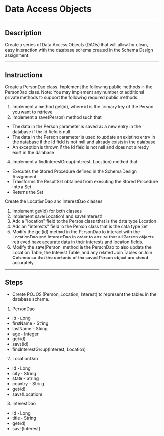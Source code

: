 # Data Access Objects

---

## Description
Create a series of Data Access Objects (DAOs) that will allow for clean, easy interaction with the database schema created in the Schema Design assignment.

---

## Instructions

Create a PersonDao class. Implement the following public methods in the PersonDao class. Note: You may implement any number of additional private methods to support the following required public methods.
 1. Implement a method get(id), where id is the primary key of the Person you want to retrieve
 2. Implement a save(Person) method such that:
   - The data in the Person parameter is saved as a new entry in the database if the Id field is null
   - The data in the Person parameter is used to update an existing entry in the database if the Id field is not null and already exists in the database
   - An exception is thrown if the Id field is not null and does not already exist in the database
 4. Implement a findInterestGroup(Interest, Location) method that:
   - Executes the Stored Procedure defined in the Schema Design Assignment
   - Transforms the ResultSet obtained from executing the Stored Procedure into a Set<Person>
   - Returns the Set<Person>
 
Create the LocationDao and InterestDao classes
 1. Implement get(id) for both classes
 2. Implement save(Location) and save(Interest)
 3. Add a "location" field to the Person class tthat is the data type Location
 4. Add an "interests" field to the Person class that is the data type Set<Interest>
 5. Modify the get(id) method in the PersonDao to interact with the LocationDao and InterestDao in order to ensure that all Person objects retrieved have accurate data in their interests and location fields.
 6. Modify the save(Person) method in the PersonDao to also update the Location Table, the Interest Table, and any related Join Tables or Join Columns so that the contents of the saved Person object are stored accurately.
 
---

## Steps

* Create POJOS (Person, Location, Interest) to represent the tables in the database schema.

1. PersonDao
  * id - Long
  * firstName - String
  * lastName - String
  * age - Integer
  * get(id)
  * save(id)
  * findInterestGroup(Interest, Location)
  
2. LocationDao
  * id - Long
  * city - String
  * state - String
  * country - String
  * get(id)
  * save(Location)

3. InterestDao
  * id - Long
  * title - String
  * get(id)
  * save(Interest)
